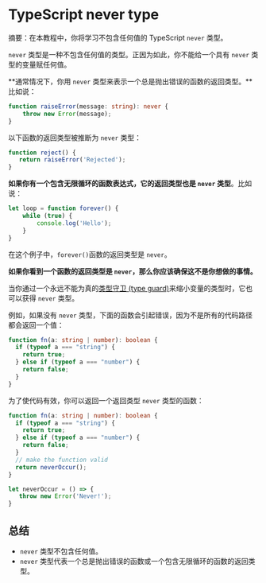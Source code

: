 # TypeScript never type

摘要：在本教程中，你将学习不包含任何值的 TypeScript `never` 类型。

`never` 类型是一种不包含任何值的类型。正因为如此，你不能给一个具有 `never` 类型的变量赋任何值。

**通常情况下，你用 `never` 类型来表示一个总是抛出错误的函数的返回类型。**比如说：

```ts
function raiseError(message: string): never {
    throw new Error(message);
}
```

以下函数的返回类型被推断为 `never` 类型：

```ts
function reject() { 
   return raiseError('Rejected');
}
```

**如果你有一个包含无限循环的函数表达式，它的返回类型也是 `never` 类型**。比如说：

```ts
let loop = function forever() {
    while (true) {
        console.log('Hello');
    }
}
```

在这个例子中，`forever()`函数的返回类型是 `never`。

**如果你看到一个函数的返回类型是 `never`，那么你应该确保这不是你想做的事情。**

当你通过一个永远不能为真的[类型守卫 (type guard)](../advanced-types/typescript-type-guards)来缩小变量的类型时，它也可以获得 `never` 类型。

例如，如果没有 `never` 类型，下面的函数会引起错误，因为不是所有的代码路径都会返回一个值：

```ts
function fn(a: string | number): boolean {
  if (typeof a === "string") {
    return true;
  } else if (typeof a === "number") {
    return false;
  }   
}
```

为了使代码有效，你可以返回一个返回类型 `never` 类型的函数：


```ts
function fn(a: string | number): boolean {
  if (typeof a === "string") {
    return true;
  } else if (typeof a === "number") {
    return false;
  }  
  // make the function valid
  return neverOccur();
}

let neverOccur = () => {
   throw new Error('Never!');
}
```

## 总结

- `never` 类型不包含任何值。
- `never` 类型代表一个总是抛出错误的函数或一个包含无限循环的函数的返回类型。
